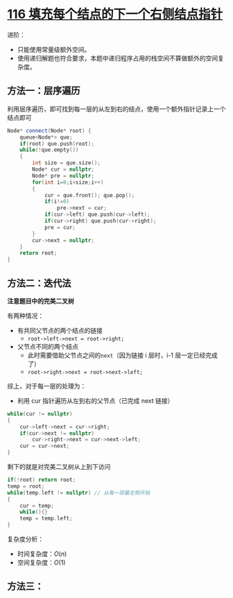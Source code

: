 
# [116 填充每个结点的下一个右侧结点指针](https://leetcode.cn/problems/populating-next-right-pointers-in-each-node/description/)

进阶：
- 只能使用常量级额外空间。
- 使用递归解题也符合要求，本题中递归程序占用的栈空间不算做额外的空间复杂度。

## 方法一：层序遍历

利用层序遍历，即可找到每一层的从左到右的结点，使用一个额外指针记录上一个结点即可

```cpp
Node* connect(Node* root) {
    queue<Node*> que;
    if(root) que.push(root);
    while(!que.empty())
    {
        int size = que.size();
        Node* cur = nullptr;
        Node* pre = nullptr;
        for(int i=0;i<size;i++)
        {
            cur = que.front(); que.pop();
            if(i!=0)
                pre->next = cur;
            if(cur->left) que.push(cur->left);
            if(cur->right) que.push(cur->right);
            pre = cur;
        }
        cur->next = nullptr;
    }
    return root;
}
```

## 方法二：迭代法

**注意题目中的完美二叉树**

有两种情况：
- 有共同父节点的两个结点的链接
  - `root->left->next = root->right;`
- 父节点不同的两个结点
  - 此时需要借助父节点之间的`next`（因为链接 i 层时，i-1 层一定已经完成了）
  - `root->right->next = root->next->left;`

综上，对于每一层的处理为：
- 利用 cur 指针遍历从左到右的父节点（已完成 next 链接）

```cpp
while(cur != nullptr)
{
    cur->left->next = cur->right;
    if(cur->next != nullptr)
        cur->right->next = cur->next->left;
    cur = cur->next;
}
```

剩下的就是对完美二叉树从上到下访问

```cpp
if(!root) return root;
temp = root;
while(temp.left != nullptr) // 从每一层最左侧开始
{
    cur = temp;
    while(){}
    temp = temp.left;
}
```

复杂度分析：
- 时间复杂度：$O(n)$
- 空间复杂度：$O(1)$

## 方法三：





